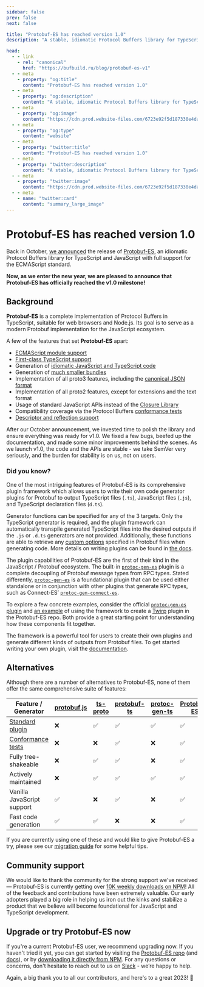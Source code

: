```yaml
---
sidebar: false
prev: false
next: false

title: "Protobuf-ES has reached version 1.0"
description: "A stable, idiomatic Protocol Buffers library for TypeScript and JavaScript."

head:
  - - link
    - rel: "canonical"
      href: "https://bufbuild.ru/blog/protobuf-es-v1"
  - - meta
    - property: "og:title"
      content: "Protobuf-ES has reached version 1.0"
  - - meta
    - property: "og:description"
      content: "A stable, idiomatic Protocol Buffers library for TypeScript and JavaScript."
  - - meta
    - property: "og:image"
      content: "https://cdn.prod.website-files.com/6723e92f5d187330e4da8144/6750cf7264828da173d4c8b3_Protobuf-ES%20v1.png"
  - - meta
    - property: "og:type"
      content: "website"
  - - meta
    - property: "twitter:title"
      content: "Protobuf-ES has reached version 1.0"
  - - meta
    - property: "twitter:description"
      content: "A stable, idiomatic Protocol Buffers library for TypeScript and JavaScript."
  - - meta
    - property: "twitter:image"
      content: "https://cdn.prod.website-files.com/6723e92f5d187330e4da8144/6750cf7264828da173d4c8b3_Protobuf-ES%20v1.png"
  - - meta
    - name: "twitter:card"
      content: "summary_large_image"
---
```


# Protobuf-ES has reached version 1.0

Back in October, [we announced](/blog/protobuf-es-the-protocol-buffers-typescript-javascript-runtime-we-all-deserve/index.md) the release of [Protobuf-ES](https://github.com/bufbuild/protobuf-es/), an idiomatic Protocol Buffers library for TypeScript and JavaScript with full support for the ECMAScript standard.

**Now, as we enter the new year, we are pleased to announce that Protobuf-ES has officially reached the v1.0 milestone!**

## Background

**Protobuf-ES** is a complete implementation of Protocol Buffers in TypeScript, suitable for web browsers and Node.js. Its goal is to serve as a modern Protobuf implementation for the JavaScript ecosystem.

A few of the features that set **Protobuf-ES** apart:

- [ECMAScript module support](/blog/protobuf-es-the-protocol-buffers-typescript-javascript-runtime-we-all-deserve/index.md#ecmascript-module-support)
- [First-class TypeScript support](/blog/protobuf-es-the-protocol-buffers-typescript-javascript-runtime-we-all-deserve/index.md#first-class-typescript-support)
- Generation of [idiomatic JavaScript and TypeScript code](https://github.com/bufbuild/protobuf-es/blob/main/docs/generated_code.md)
- Generation of [much smaller bundles](https://github.com/bufbuild/protobuf-es/blob/main/packages/bundle-size)
- Implementation of all proto3 features, including the [canonical JSON format](https://developers.google.com/protocol-buffers/docs/proto3#json)
- Implementation of all proto2 features, except for extensions and the text format
- Usage of standard JavaScript APIs instead of the [Closure Library](http://googlecode.blogspot.com/2009/11/introducing-closure-tools.html)
- Compatibility coverage via the Protocol Buffers [conformance tests](https://github.com/bufbuild/protobuf-es/blob/main/packages/protobuf-conformance)
- [Descriptor and reflection support](https://github.com/bufbuild/protobuf-es/blob/main/docs/runtime_api.md#reflection)

After our October announcement, we invested time to polish the library and ensure everything was ready for v1.0. We fixed a few bugs, beefed up the documentation, and made some minor improvements behind the scenes. As we launch v1.0, the code and the APIs are stable - we take SemVer very seriously, and the burden for stability is on us, not on users.

### Did you know?

One of the most intriguing features of Protobuf-ES is its comprehensive plugin framework which allows users to write their own code generator plugins for Protobuf to output TypeScript files (`.ts`), JavaScript files (`.js`), and TypeScript declaration files (`d.ts`).

Generator functions can be specified for any of the 3 targets. Only the TypeScript generator is required, and the plugin framework can automatically transpile generated TypeScript files into the desired outputs if the `.js` or `.d.ts` generators are not provided. Additionally, these functions are able to retrieve any [custom options](https://developers.google.com/protocol-buffers/docs/proto3#customoptions) specified in Protobuf files when generating code. More details on writing plugins can be found in [the docs](https://github.com/bufbuild/protobuf-es/blob/main/docs/writing_plugins.md#providing-generator-functions).

The plugin capabilities of Protobuf-ES are the first of their kind in the JavaScript / Protobuf ecosystem. The built-in [`protoc-gen-es`](https://github.com/bufbuild/protobuf-es/tree/main/packages/protoc-gen-es) plugin is a complete decoupling of Protobuf message types from RPC types. Stated differently, [`protoc-gen-es`](https://github.com/bufbuild/protobuf-es/tree/main/packages/protoc-gen-es) is a foundational plugin that can be used either standalone or in conjunction with other plugins that generate RPC types, such as Connect-ES’ [`protoc-gen-connect-es`](https://github.com/connectrpc/connect-es/tree/main/packages/protoc-gen-connect-es).

To explore a few concrete examples, consider the official [`protoc-gen-es` plugin](https://github.com/bufbuild/protobuf-es/tree/main/packages/protoc-gen-es) and [an example](https://github.com/bufbuild/protobuf-es/tree/main/packages/protoplugin-example) of using the framework to create a [Twirp](https://twitchtv.github.io/twirp/docs/spec_v7.html) plugin in the Protobuf-ES repo. Both provide a great starting point for understanding how these components fit together.

The framework is a powerful tool for users to create their own plugins and generate different kinds of outputs from Protobuf files. To get started writing your own plugin, visit the [documentation](https://github.com/bufbuild/protobuf-es/blob/main/docs/writing_plugins.md).

## Alternatives

Although there are a number of alternatives to Protobuf-ES, none of them offer the same comprehensive suite of features:

| Feature / Generator                                                                                                                       | [protobuf.js](https://github.com/protobufjs/protobuf.js) | [ts-proto](https://github.com/stephenh/ts-proto) | [protobuf-ts](https://github.com/timostamm/protobuf-ts) | [protoc-gen-ts](https://github.com/thesayyn/protoc-gen-ts) | [Protobuf-ES](https://github.com/bufbuild/protobuf-es) |
| ----------------------------------------------------------------------------------------------------------------------------------------- | -------------------------------------------------------- | ------------------------------------------------ | ------------------------------------------------------- | ---------------------------------------------------------- | ------------------------------------------------------ |
| [Standard plugin](/docs/reference/images/index.md#plugins)                                                                                | ❌                                                       | ✅                                               | ✅                                                      | ✅                                                         | ✅                                                     |
| [Conformance tests](https://github.com/protocolbuffers/protobuf/tree/main/conformance#protocol-buffers---googles-data-interchange-format) | ❌                                                       | ❌                                               | ✅                                                      | ❌                                                         | ✅                                                     |
| Fully tree-shakeable                                                                                                                      | ❌                                                       | ✅                                               | ✅                                                      | ❌                                                         | ✅                                                     |
| Actively maintained                                                                                                                       | ❌                                                       | ✅                                               | ✅                                                      | ✅                                                         | ✅                                                     |
| Vanilla JavaScript support                                                                                                                | ✅                                                       | ❌                                               | ✅                                                      | ❌                                                         | ✅                                                     |
| Fast code generation                                                                                                                      | ✅                                                       | ✅                                               | ❌                                                      | ❌                                                         | ✅                                                     |

If you are currently using one of these and would like to give Protobuf-ES a try, please see our [migration guide](https://github.com/bufbuild/protobuf-es/blob/main/docs/migrating.md) for some helpful tips.

## Community support

We would like to thank the community for the strong support we've received — Protobuf-ES is currently getting over [10K weekly downloads on NPM](https://www.npmjs.com/package/@bufbuild/protobuf)! All of the feedback and contributions have been extremely valuable. Our early adopters played a big role in helping us iron out the kinks and stabilize a product that we believe will become foundational for JavaScript and TypeScript development.

## Upgrade or try Protobuf-ES now

If you're a current Protobuf-ES user, we recommend upgrading now. If you haven't tried it yet, you can get started by visiting the [Protobuf-ES repo](https://github.com/bufbuild/protobuf-es/) (and [docs](https://github.com/bufbuild/protobuf-es#documentation)), or by [downloading it directly from NPM](https://www.npmjs.com/package/@bufbuild/protobuf). For any questions or concerns, don't hesitate to reach out to us on [Slack](https://buf.build/b/slack) - we’re happy to help.

Again, a big thank you to all our contributors, and here's to a great 2023! 🎉

‍

